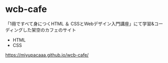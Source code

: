 # wcb-cafe
「1冊ですべて身につくHTML ＆ CSSとWebデザイン入門講座」にて学習&コーディングした架空のカフェのサイト
- HTML
- CSS

https://miyupacaaa.github.io/wcb-cafe/
